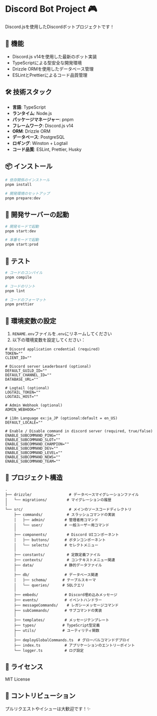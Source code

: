 # Discord Bot Project 🎮

Discord.jsを使用したDiscordボットプロジェクトです！

## 🚀 機能

- Discord.js v14を使用した最新のボット実装
- TypeScriptによる型安全な開発環境
- Drizzle ORMを使用したデータベース管理
- ESLintとPrettierによるコード品質管理

## 🛠 技術スタック

- **言語**: TypeScript
- **ランタイム**: Node.js
- **パッケージマネージャー**: pnpm
- **フレームワーク**: Discord.js v14
- **ORM**: Drizzle ORM
- **データベース**: PostgreSQL
- **ロギング**: Winston + Logtail
- **コード品質**: ESLint, Prettier, Husky

## 📦 インストール

```bash
# 依存関係のインストール
pnpm install

# 開発環境のセットアップ
pnpm prepare:dev
```

## 🚀 開発サーバーの起動

```bash
# 開発モードで起動
pnpm start:dev

# 本番モードで起動
pnpm start:prod
```

## 🧪 テスト

```bash
# コードのコンパイル
pnpm compile

# コードのリント
pnpm lint

# コードのフォーマット
pnpm prettier
```

## 🔧 環境変数の設定

1. `RENAME.env`ファイルを`.env`にリネームしてください
2. 以下の環境変数を設定してください：

```env
# Discord application credential (required)
TOKEN=""
CLIENT_ID=""

# Discord server Leaderboard (optional)
DEFAULT_GUILD_ID=""
DEFAULT_CHANNEL_ID=""
DATABASE_URL=""

# Logtail (optional)
LOGTAIL_TOKEN=""
LOGTAIL_HOST=""

# Admin Webhook (optional)
ADMIN_WEBHOOK=""

# i18n Language ex:ja_JP (optional:default = en_US)
DEFAULT_LOCALE=""

# Enable / Disable command in discord server (required, true/false)
ENABLE_SUBCOMMAND_PING=""
ENABLE_SUBCOMMAND_SLOT=""
ENABLE_SUBCOMMAND_CHAMPION=""
ENABLE_SUBCOMMAND_DEV=""
ENABLE_SUBCOMMAND_LEVEL=""
ENABLE_SUBCOMMAND_NEWS=""
ENABLE_SUBCOMMAND_TEAM=""
```

## 📁 プロジェクト構造

```
.
├── drizzle/                 # データベースマイグレーションファイル
│   └── migrations/         # マイグレーションの履歴
│
└── src/                     # メインのソースコードディレクトリ
    ├── commands/           # スラッシュコマンドの実装
    │   ├── admin/         # 管理者用コマンド
    │   └── user/          # 一般ユーザー用コマンド
    │
    ├── components/         # Discord UIコンポーネント
    │   ├── buttons/       # ボタンコンポーネント
    │   └── selects/       # セレクトメニュー
    │
    ├── constants/          # 定数定義ファイル
    ├── contexts/           # コンテキストメニュー関連
    ├── data/              # 静的データファイル
    │
    ├── db/                # データベース関連
    │   ├── schema/       # テーブルスキーマ
    │   └── queries/      # SQLクエリ
    │
    ├── embeds/            # Discord埋め込みメッセージ
    ├── events/            # イベントハンドラー
    ├── messageCommands/    # レガシーメッセージコマンド
    ├── subCommands/       # サブコマンドの実装
    │
    ├── templates/         # メッセージテンプレート
    ├── types/            # TypeScript型定義
    ├── utils/            # ユーティリティ関数
    │
    ├── deployGlobalCommands.ts  # グローバルコマンドデプロイ
    ├── index.ts           # アプリケーションのエントリーポイント
    └── logger.ts          # ログ設定

```

## 📝 ライセンス

MIT License

## 🤝 コントリビューション

プルリクエストやイシューは大歓迎です！✨
